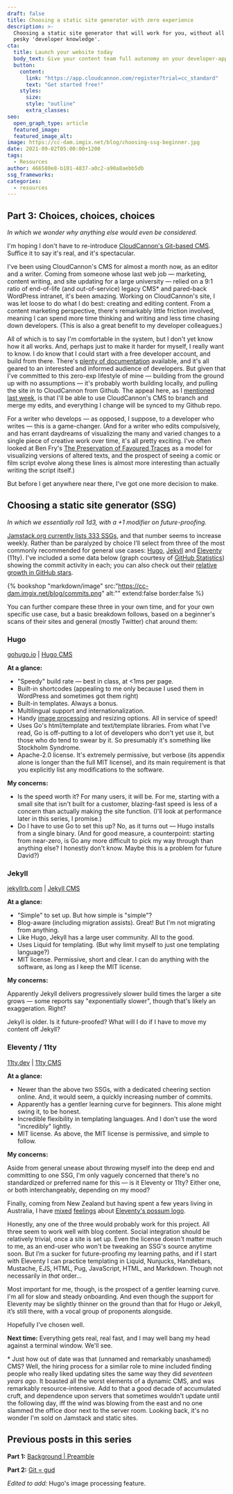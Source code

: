 ```yaml
---
draft: false
title: Choosing a static site generator with zero experience
description: >-
  Choosing a static site generator that will work for you, without all that
  pesky 'developer knowledge'.
cta:
  title: Launch your website today
  body_text: Give your content team full autonomy on your developer-approved tech stack with CloudCannon.
  button:
    content: 
      link: "https://app.cloudcannon.com/register?trial=cc_standard"
      text: "Get started free!"
    styles:
      size:
      style: "outline"
      extra_classes:
seo:
  open_graph_type: article
  featured_image:
  featured_image_alt:
image: https://cc-dam.imgix.net/blog/choosing-ssg-beginner.jpg
date: 2021-09-02T05:00:00+1200
tags:
  - Resources
author: 466580e8-b101-4837-a0c2-a90a8aebb5db
ssg_frameworks:
categories:
  - resources
---
```

## Part 3: Choices, choices, choices

*In which we wonder why anything else would even be considered.*

I'm hoping I don't have to re-introduce [CloudCannon's Git-based CMS](https://cloudcannon.com/git-cms/). Suffice it to say it's real, and it's spectacular.

I've been using CloudCannon's CMS for almost a month now, as an editor and a writer. Coming from someone whose last web job — marketing, content writing, and site updating for a large university — relied on a 9:1 ratio of end-of-life (and out-of-service) legacy CMS\* and pared-back WordPress intranet, it's been amazing. Working on CloudCannon's site, I was let loose to do what I do best: creating and editing content. From a content marketing perspective, there's remarkably little friction involved, meaning I can spend more time thinking and writing and less time chasing down developers. (This is also a great benefit to my developer colleagues.)

All of which is to say I'm comfortable in the system, but I don't yet know how it all works. And, perhaps just to make it harder for myself, I really want to know. I do know that I could start with a free developer account, and build from there. There's [plenty of documentation](https://cloudcannon.com/documentation/) available, and it's all geared to an interested and informed audience of developers. But given that I've committed to this zero-exp lifestyle of mine — building from the ground up with no assumptions — it's probably worth building locally, and pulling the site in to CloudCannon from Github. The appeal here, as I [mentioned last week](https://cloudcannon.com/blog/how-i-created-my-first-static-website-with-zero-experience-2/), is that I'll be able to use CloudCannon's CMS to branch and merge my edits, and everything I change will be synced to my Github repo.

For a writer who develops — as opposed, I suppose, to a developer who writes — this is a game-changer. (And for a writer who edits compulsively, and has errant daydreams of visualizing the many and varied changes to a single piece of creative work over time, it's all pretty exciting. I've often looked at Ben Fry's [The Preservation of Favoured Traces](https://www.fathom.info/traces/) as a model for visualizing versions of altered texts, and the prospect of seeing a comic or film script evolve along these lines is almost more interesting than actually writing the script itself.)

But before I get anywhere near there, I've got one more decision to make.

## **Choosing a static site generator (SSG)**

*In which we essentially roll 1d3, with a +1 modifier on future-proofing.*

[Jamstack.org currently lists 333 SSGs](https://jamstack.org/generators/), and that number seems to increase weekly. Rather than be paralyzed by choice I’ll select from three of the most commonly recommended for general use cases: [Hugo](https://cloudcannon.com/hugo-cms/), [Jekyll](https://cloudcannon.com/jekyll-cms/) and [Eleventy](https://cloudcannon.com/eleventy-cms/) (11ty). I've included a some data below (graph courtesy of [GitHub Statistics](https://vesoft-inc.github.io/github-statistics/)) showing the commit activity in each; you can also check out their [relative growth in GitHub stars](https://star-history.t9t.io/#jekyll/jekyll&amp;gohugoio/hugo&amp;11ty/eleventy).

{% bookshop "markdown/image" src:"https://cc-dam.imgix.net/blog/commits.png" alt:"" extend:false border:false %}

You can further compare these three in your own time, and for your own specific use case, but a basic breakdown follows, based on a beginner's scans of their sites and general (mostly Twitter) chat around them:

### Hugo

[gohugo.io](https://gohugo.io/) \| [Hugo CMS](https://cloudcannon.com/hugo-cms/)

**At a glance:**

* "Speedy" build rate — best in class, at &lt;1ms per page.
* Built-in shortcodes (appealing to me only because I used them in WordPress and sometimes got them right)
* Built-in templates. Always a bonus.
* Multilingual support and internationalization.
* Handy [image processing](https://gohugo.io/content-management/image-processing/) and resizing options. All in service of speed\! 
* Uses Go's html/template and text/template libraries. From what I've read, Go is off-putting to a lot of developers who don't yet use it, but those who do tend to swear by it. So presumably it's something like Stockholm Syndrome.
* Apache-2.0 license. It's extremely permissive, but verbose (its appendix alone is longer than the full MIT license), and its main requirement is that you explicitly list any modifications to the software.

**My concerns:**

* Is the speed worth it? For many users, it will be. For me, starting with a small site that isn't built for a customer, blazing-fast speed is less of a concern than actually making the site function. (I'll look at performance later in this series, I promise.)
* Do I have to use Go to set this up? No, as it turns out — Hugo installs from a single binary. (And for good measure, a counterpoint: starting from near-zero, is Go any more difficult to pick my way through than anything else? I honestly don't know. Maybe this is a problem for future David?)

### Jekyll

[jekyllrb.com](https://jekyllrb.com/) \| [Jekyll CMS](https://cloudcannon.com/jekyll-cms/)

**At a glance:**

* "Simple" to set up. But how simple is "simple"?
* Blog-aware (including migration assists). Great\! But I'm not migrating from anything.
* Like Hugo, Jekyll has a large user community. All to the good.
* Uses Liquid for templating. (But why limit myself to just one templating language?)
* MIT license. Permissive, short and clear. I can do anything with the software, as long as I keep the MIT license.

**My concerns:**

Apparently Jekyll delivers progressively slower build times the larger a site grows — some reports say "exponentially slower", though that's likely an exaggeration. Right?

Jekyll is older. Is it future-proofed? What will I do if I have to move my content off Jekyll?

### Eleventy / 11ty

[11ty.dev](https://www.11ty.dev/) \| [11ty CMS](https://cloudcannon.com/eleventy-cms/)

**At a glance:**

* Newer than the above two SSGs, with a dedicated cheering section online. And, it would seem, a quickly increasing number of commits.
* Apparently has a gentler learning curve for beginners. This alone might swing it, to be honest.
* Incredible flexibility in templating languages. And I don't use the word "incredibly" lightly.
* MIT license. As above, the MIT license is permissive, and simple to follow.

**My concerns:**

Aside from general unease about throwing myself into the deep end and committing to one SSG, I'm only vaguely concerned that there's no standardized or preferred name for this — is it Eleventy or 11ty? Either one, or both interchangeably, depending on my mood?

Finally, coming from New Zealand but having spent a few years living in Australia, I have [mixed](https://www.doc.govt.nz/nature/pests-and-threats/animal-pests/possums/) [feelings](https://backyardbuddies.org.au/backyard-buddies/brushtail-possum/) about [Eleventy's possum logo](https://www.11ty.dev/blog/logo-homage/).

Honestly, any one of the three would probably work for this project. All three seem to work well with blog content. Social integration should be relatively trivial, once a site is set up. Even the license doesn't matter much to me, as an end-user who won't be tweaking an SSG's source anytime soon. But I’m a sucker for future-proofing my learning paths, and if I start with Eleventy I can practice templating in Liquid, Nunjucks, Handlebars, Mustache, EJS, HTML, Pug, JavaScript, HTML, and Markdown. Though not necessarily in *that* order…

Most important for me, though, is the prospect of a gentler learning curve. I'm all for slow and steady onboarding. And even though the support for Eleventy may be slightly thinner on the ground than that for Hugo or Jekyll, it’s still there, with a vocal group of proponents alongside.

Hopefully I've chosen well.

**Next time:** Everything gets real, real fast, and I may well bang my head against a terminal window. We'll see.

\* Just how out of date was that (unnamed and remarkably unashamed) CMS? Well, the hiring process for a similar role to mine included finding people who really liked updating sites the same way they did *seventeen years ago*. It boasted all the worst elements of a dynamic CMS, and was remarkably resource-intensive. Add to that a good decade of accumulated cruft, and dependence upon servers that sometimes wouldn't update until the following day, iff the wind was blowing from the east and no one slammed the office door next to the server room. Looking back, it's no wonder I'm sold on Jamstack and static sites.

## Previous posts in this series

**Part 1:** [Background \| Preamble](https://cloudcannon.com/blog/how-i-created-my-first-static-website-with-zero-experience-1/)

**Part 2:** [Git = gud](https://cloudcannon.com/blog/on-git-with-zero-experience/)

*Edited to add:* Hugo's image processing feature.
